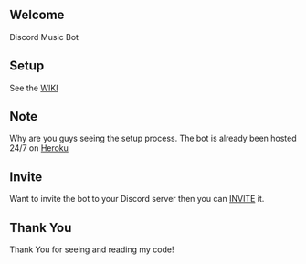 ## Welcome
Discord Music Bot

## Setup
See the [WIKI](https://github.com/Akshit1025/discordjs-music-bot/wiki)

## Note
Why are you guys seeing the setup process. The bot is already been hosted 24/7 on [Heroku](https://www.heroku.com)

## Invite
Want to invite the bot to your Discord server then you can [INVITE](https://discord.com/api/oauth2/authorize?client_id=794565107937443841&permissions=37088832&scope=bot) it.

## Thank You
Thank You for seeing and reading my code!